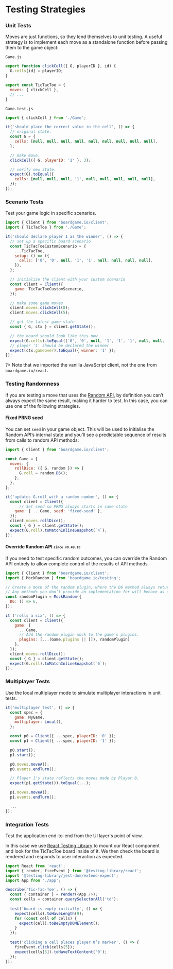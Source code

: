 # Testing Strategies

### Unit Tests

Moves are just functions, so they lend themselves to unit testing.
A useful strategy is to implement each move as a standalone function
before passing them to the game object:

`Game.js`

```js
export function clickCell({ G, playerID }, id) {
  G.cells[id] = playerID;
}

export const TicTacToe = {
  moves: { clickCell },
  // ...
}
```

`Game.test.js`

```js
import { clickCell } from './Game';

it('should place the correct value in the cell', () => {
  // original state.
  const G = {
    cells: [null, null, null, null, null, null, null, null, null],
  };

  // make move.
  clickCell({ G, playerID: '1' }, 3);

  // verify new state.
  expect(G).toEqual({
    cells: [null, null, null, '1', null, null, null, null, null],
  });
});
```

### Scenario Tests

Test your game logic in specific scenarios.

```js
import { Client } from 'boardgame.io/client';
import { TicTacToe } from './Game';

it('should declare player 1 as the winner', () => {
  // set up a specific board scenario
  const TicTacToeCustomScenario = {
    ...TicTacToe,
    setup: () => ({
      cells: ['0', '0', null, '1', '1', null, null, null, null],
    }),
  };

  // initialize the client with your custom scenario
  const client = Client({
    game: TicTacToeCustomScenario,
  });

  // make some game moves
  client.moves.clickCell(8);
  client.moves.clickCell(5);

  // get the latest game state
  const { G, ctx } = client.getState();

  // the board should look like this now
  expect(G.cells).toEqual(['0', '0', null, '1', '1', '1', null, null, '0']);
  // player '1' should be declared the winner
  expect(ctx.gameover).toEqual({ winner: '1' });
});
```

?> Note that we imported the vanilla JavaScript client, not the
one from `boardgame.io/react`.

### Testing Randomness

If you are testing a move that uses the [Random API](/random), by definition
you can’t always expect the same result, making it harder to test. In this
case, you can use one of the following strategies.

#### Fixed PRNG seed

You can set `seed` in your game object. This will be used to initialise the
Random API’s internal state and you’ll see a predictable sequence of results
from calls to random API methods:

```js
import { Client } from 'boardgame.io/client';

const Game = {
  moves: {
    rollDice: ({ G, random }) => {
      G.roll = random.D6();
    },
  },
};

it('updates G.roll with a random number', () => {
  const client = Client({
      // Set seed so PRNG always starts in same state
    game: { ...Game, seed: 'fixed-seed' },
  });
  client.moves.rollDice();
  const { G } = client.getState();
  expect(G.roll).toMatchInlineSnapshot(`4`);
});
```

#### Override Random API <small>`since v0.49.10`</small>

If you need to test specific random outcomes, you can override the Random
API entirely to allow complete control of the results of API methods.

```js
import { Client } from 'boardgame.io/client';
import { MockRandom } from 'boardgame.io/testing';

// Create a mock of the random plugin, where the D6 method always returns 6.
// Any methods you don’t provide an implementation for will behave as usual.
const randomPlugin = MockRandom({
  D6: () => 6,
});

it ('rolls a six', () => {
  const client = Client({
    game: {
      ...Game,
      // Add the random plugin mock to the game’s plugins.
      plugins: [...(Game.plugins || []), randomPlugin]
    },
  });
  client.moves.rollDice();
  const { G } = client.getState();
  expect(G.roll).toMatchInlineSnapshot(`6`);
});
```

### Multiplayer Tests

Use the local multiplayer mode to simulate multiplayer interactions
in unit tests.

```js
it('multiplayer test', () => {
  const spec = {
    game: MyGame,
    multiplayer: Local(),
  };

  const p0 = Client({ ...spec, playerID: '0' });
  const p1 = Client({ ...spec, playerID: '1' });

  p0.start();
  p1.start();

  p0.moves.moveA();
  p0.events.endTurn();

  // Player 1's state reflects the moves made by Player 0.
  expect(p1.getState()).toEqual(...);

  p1.moves.moveA();
  p1.events.endTurn();

  ...
});
```

### Integration Tests

Test the application end-to-end from the UI layer's point of view.

In this case we use [React Testing Library](https://testing-library.com/docs/react-testing-library/intro/)
to mount our React component and look for the TicTacToe board inside of it.
We then check the board is rendered and responds to user interaction as expected.

```js
import React from 'react';
import { render, fireEvent } from '@testing-library/react';
import '@testing-library/jest-dom/extend-expect';
import App from './app';

describe('Tic-Tac-Toe', () => {
  const { container } = render(<App />);
  const cells = container.querySelectorAll('td');
  
  test('board is empty initially', () => {
    expect(cells).toHaveLength(9);
    for (const cell of cells) {
      expect(cell).toBeEmptyDOMElement();
    }
  });
  
  test('clicking a cell places player 0’s marker', () => {
    fireEvent.click(cells[5]);
    expect(cells[5]).toHaveTextContent('0');
  });
});
```

